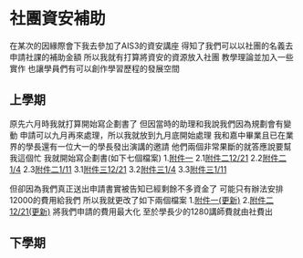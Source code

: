 # 社團資安補助
在某次的因緣際會下我去參加了AIS3的資安講座
得知了我們可以以社團的名義去申請社課的補助金額
所以我就有打算將資安的資源放入社團
教學理論並加入一些實作
也讓學員們有可以創作學習歷程的發展空間

## 上學期
原先六月時我就打算開始寫企劃書了
但因當時的助理和我說我們因為規劃會有變動
申請可以九月再來處理，所以我就放到九月底開始處理
我和嘉中畢業且已在業界的學長還有一位大一的學長發出演講的邀請
他們兩個非常果斷的就答應說要幫我這個忙
我就開始寫企劃書(如下七個檔案)
1.[附件一](https://docs.google.com/document/d/1UHytfylbZo0zVzZUGQZDB1Ynj4Vt6vQOmhtMV_PefdM/edit?usp=sharing)
2.1[附件二12/21](https://docs.google.com/document/d/1zp3ZiwyiGct0YbOdGGvN_t3kusIx8N3tOlm_qyTJlPc/edit?usp=sharing) 2.2[附件二1/4](https://docs.google.com/document/d/14qN-rF8BGZuhRP3EYAdlak2ItAzIH8TCsnkiC_BEkpw/edit?usp=sharing) 2.3[附件二1/11](https://docs.google.com/document/d/1v56d2GIWyXc_XTGh21zIf1N7myU1p0qcI2RjgCvANAY/edit?usp=sharing)
3.1[附件三12/21](https://docs.google.com/document/d/1dOtAu6kDzO99KFnDOO3nlV1e0cPXKSj5uhS3CdCM4EA/edit?usp=sharing) 3.2[附件三1/4](https://docs.google.com/document/d/1j4960lPugXAOe-ux1XRK3Vk6FxPGBCD4o_eKXU4RmmQ/edit?usp=sharing) 3.3[附件三1/11](https://docs.google.com/document/d/183olwo9-UW6-Fp1c4ARp3wE-0hkjeSo_dP0q4X9pCo8/edit?usp=sharing)

但卻因為我們真正送出申請書實被告知已經剩餘不多資金了
可能只有辦法安排12000的費用給我們
所以我就更改了如下兩個檔案
1.[附件一(更新)](https://docs.google.com/document/d/1-nYZZRyURfeDXxlvVYfrCVL7g2i4qH1z0xBEigeD-7o/edit?usp=sharing) 2.[附件二12/21(更新)](https://docs.google.com/document/d/1aDcdrQnnLY9GvjQOyy_sG7ZSmFVBnMJYeh10XKDXRTQ/edit?usp=sharing)
將我們申請的費用最大化
至於學長少的1280講師費就由社費出

## 下學期





